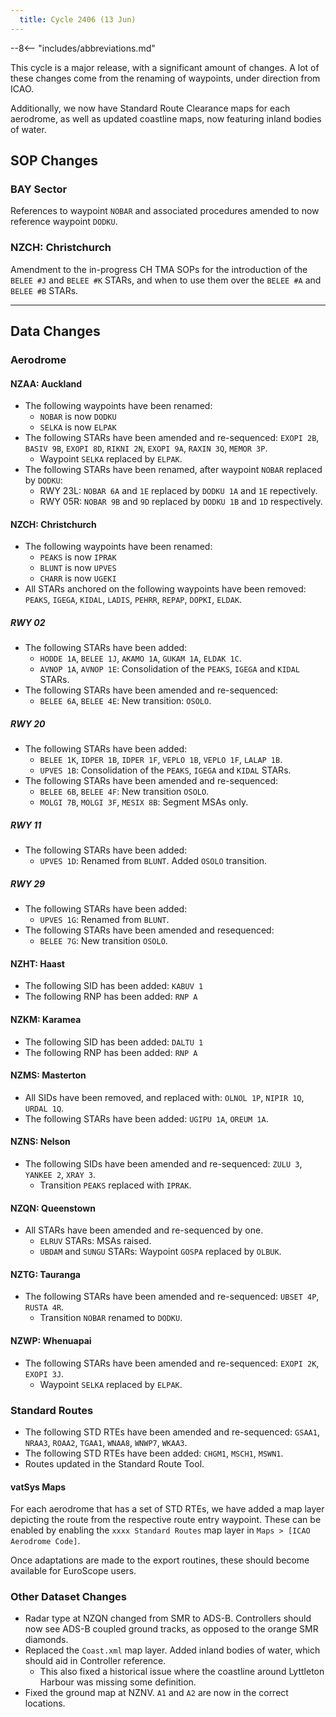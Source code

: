 ```yaml
---
  title: Cycle 2406 (13 Jun)
---
```


--8<-- "includes/abbreviations.md"

This cycle is a major release, with a significant amount of changes. A lot of these changes come from the renaming of waypoints, under direction from ICAO.

Additionally, we now have Standard Route Clearance maps for each aerodrome, as well as updated coastline maps, now featuring inland bodies of water.

## SOP Changes

### BAY Sector

References to waypoint `NOBAR` and associated procedures amended to now reference waypoint `DODKU`.


### NZCH: Christchurch

Amendment to the in-progress CH TMA SOPs for the introduction of the `BELEE #J` and `BELEE #K` STARs, and when to use them over the `BELEE #A` and `BELEE #B` STARs.

----

## Data Changes

### Aerodrome

#### NZAA: Auckland

- The following waypoints have been renamed:
    - `NOBAR` is now `DODKU`
    - `SELKA` is now `ELPAK`
- The following STARs have been amended and re-sequenced: `EXOPI 2B`, `BASIV 9B`, `EXOPI 8D`, `RIKNI 2N`, `EXOPI 9A`, `RAXIN 3Q`, `MEMOR 3P`.
    - Waypoint `SELKA` replaced by `ELPAK`.
- The following STARs have been renamed, after waypoint `NOBAR` replaced by `DODKU`:
    - RWY 23L: `NOBAR 6A` and `1E` replaced by `DODKU 1A` and `1E` repectively. 
    - RWY 05R: `NOBAR 9B` and `9D` replaced by `DODKU 1B` and `1D` respectively.

#### NZCH: Christchurch

- The following waypoints have been renamed:
    - `PEAKS` is now `IPRAK`
    - `BLUNT` is now `UPVES`
    - `CHARR` is now `UGEKI`
- All STARs anchored on the following waypoints have been removed: `PEAKS`, `IGEGA`, `KIDAL`, `LADIS`, `PEHRR`, `REPAP`, `DOPKI`, `ELDAK`.

##### RWY 02

- The following STARs have been added: 
    - `HODDE 1A`, `BELEE 1J`, `AKAMO 1A`, `GUKAM 1A`, `ELDAK 1C`.
    - `AVNOP 1A`, `AVNOP 1E`: Consolidation of the `PEAKS`, `IGEGA` and `KIDAL` STARs.
- The following STARs have been amended and re-sequenced: 
    - `BELEE 6A`, `BELEE 4E`: New transition: `OSOLO`. 

##### RWY 20

- The following STARs have been added:
    - `BELEE 1K`, `IDPER 1B`, `IDPER 1F`, `VEPLO 1B`, `VEPLO 1F`, `LALAP 1B`.
    - `UPVES 1B`: Consolidation of the `PEAKS`, `IGEGA` and `KIDAL` STARs.
- The following STARs have been amended and re-sequenced:
    - `BELEE 6B`, `BELEE 4F`: New transition `OSOLO`.
    - `MOLGI 7B`, `MOLGI 3F`, `MESIX 8B`: Segment MSAs only.

##### RWY 11

- The following STARs have been added:
    - `UPVES 1D`: Renamed from `BLUNT`. Added `OSOLO` transition.

##### RWY 29

- The following STARs have been added:
    - `UPVES 1G`: Renamed from `BLUNT`.
- The following STARs have been amended and resequenced:
    - `BELEE 7G`: New transition `OSOLO`. 

#### NZHT: Haast

- The following SID has been added: `KABUV 1`
- The following RNP has been added: `RNP A`

#### NZKM: Karamea

- The following SID has been added: `DALTU 1`
- The following RNP has been added: `RNP A`

#### NZMS: Masterton

- All SIDs have been removed, and replaced with: `OLNOL 1P`, `NIPIR 1Q`, `URDAL 1Q`.
- The following STARs have been added: `UGIPU 1A`, `OREUM 1A`.

#### NZNS: Nelson

- The following SIDs have been amended and re-sequenced: `ZULU 3`, `YANKEE 2`, `XRAY 3`.
    - Transition `PEAKS` replaced with `IPRAK`.

#### NZQN: Queenstown

- All STARs have been amended and re-sequenced by one.
    - `ELRUV` STARs: MSAs raised.
    - `UBDAM` and `SUNGU` STARs: Waypoint `GOSPA` replaced by `OLBUK`.

#### NZTG: Tauranga

- The following STARs have been amended and re-sequenced: `UBSET 4P`, `RUSTA 4R`.
    - Transition `NOBAR` renamed to `DODKU`.

#### NZWP: Whenuapai

- The following STARs have been amended and re-sequenced: `EXOPI 2K`, `EXOPI 3J`.
    - Waypoint `SELKA` replaced by `ELPAK`.

### Standard Routes

- The following STD RTEs have been amended and re-sequenced: `GSAA1`, `NRAA3`, `ROAA2`, `TGAA1`, `WNAA8`, `WNWP7`, `WKAA3`. 
- The following STD RTEs have been added: `CHGM1`, `MSCH1`, `MSWN1`.
- Routes updated in the Standard Route Tool.

#### vatSys Maps

For each aerodrome that has a set of STD RTEs, we have added a map layer depicting the route from the respective route entry waypoint. These can be enabled by enabling the `xxxx Standard Routes` map layer in `Maps > [ICAO Aerodrome Code]`.

Once adaptations are made to the export routines, these should become available for EuroScope users.

### Other Dataset Changes

- Radar type at NZQN changed from SMR to ADS-B. Controllers should now see ADS-B coupled ground tracks, as opposed to the orange SMR diamonds.
- Replaced the `Coast.xml` map layer. Added inland bodies of water, which should aid in Controller reference.
    - This also fixed a historical issue where the coastline around Lyttleton Harbour was missing some definition. 
- Fixed the ground map at NZNV. `A1` and `A2` are now in the correct locations.


